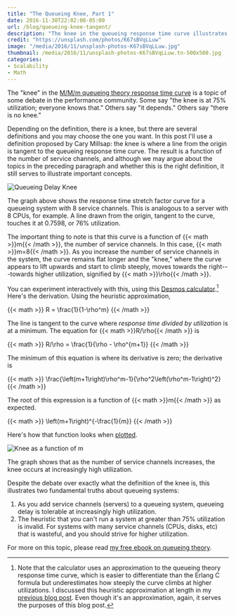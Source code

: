 ```yaml
---
title: "The Queueing Knee, Part 1"
date: 2016-11-30T22:02:08-05:00
url: /blog/queueing-knee-tangent/
description: "The knee in the queueing response time curve illustrates important truths about queueing theory."
credit: "https://unsplash.com/photos/K67sBVqLLuw"
image: "/media/2016/11/unsplash-photos-K67sBVqLLuw.jpg"
thumbnail: /media/2016/11/unsplash-photos-K67sBVqLLuw.tn-500x500.jpg
categories:
- Scalability
- Math
---
```


The "knee" in the [M/M/m queueing theory response time
curve](/blog/response-time-stretch-factor/) is a topic of some debate in the
performance community. Some say "the knee is at 75% utilization; everyone knows
that." Others say "it depends." Others say "there is no knee."

<!--more-->

Depending on the definition, there _is_ a knee, but there are several
definitions and you may choose the one you want. In this post I'll use a
definition proposed by Cary Millsap: the knee is where a line from the origin is
tangent to the queueing response time curve. The result is a function of the
number of service channels, and although we may argue about the topics in the
preceding paragraph and whether this is the right definition, it still serves to
illustrate important concepts.

![Queueing Delay Knee](/media/2016/11/knee-1.png)

The graph above shows the response time stretch factor curve for a queueing
system with 8 service channels. This is analogous to a server with 8 CPUs, for
example. A line drawn from the origin, tangent to the curve, touches it at
0.7598, or 76% utilization.

The important thing to note is that this curve is a function of {{< math >}}m{{< /math >}}, the
number of service channels. In this case, {{< math >}}m=8{{< /math >}}. As you increase the number
of service channels in the system, the curve remains flat longer and the "knee,"
where the curve appears to lift upwards and start to climb steeply, moves towards
the right---towards higher utilization, signified by {{< math >}}\rho{{< /math >}}.

You can experiment interactively with this, using this [Desmos
calculator](https://www.desmos.com/calculator/cqh81xgspq).[^1]
Here's the derivation. Using the heuristic approximation,

{{< math >}}
R = \frac{1}{1-\rho^m}
{{< /math >}}

The line is tangent to the curve where *response time divided by
utilization* is at a minimum. The equation for {{< math >}}R/\rho{{< /math >}} is

{{< math >}}
R/\rho = \frac{1}{\rho - \rho^{m+1}}
{{< /math >}}

The minimum of this equation is where its derivative is zero; the derivative is

{{< math >}}
\frac{\left(m+1\right)\rho^m-1}{\rho^2\left(\rho^m-1\right)^2}
{{< /math >}}

The root of this expression is a function of {{< math >}}m{{< /math >}} as expected.

{{< math >}}
\left(m+1\right)^{-\frac{1}{m}}
{{< /math >}}

Here's how that function looks when
[plotted](https://www.desmos.com/calculator/lnutkzjitx).

![Knee as a function of m](/media/2016/11/knee-2.png)

The graph shows that as the number of service channels increases,
the knee occurs at increasingly high utilization.

Despite the debate over exactly what the definition of the knee is, this
illustrates two fundamental truths about queueing systems:

1. As you add service channels (servers) to a queueing system, queueing delay is
	tolerable at increasingly high utilization.
2. The heuristic that you can't run a system at greater than 75% utilization
	is invalid. For systems with many service channels (CPUs, disks, etc) that is
	wasteful, and you should strive for higher utilization.

For more on this topic, please read [my free ebook on queueing
theory](https://www.vividcortex.com/resources/queueing-theory).

[^1]: Note that the calculator uses an approximation to the queueing theory response time curve, which is easier to differentiate than the Erlang C formula but underestimates how steeply the curve climbs at higher utilizations. I discussed this heuristic approximation at length in my [previous blog post](/blog/response-time-stretch-factor/). Even though it's an approximation, again, it serves the purposes of this blog post.
